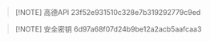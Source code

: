 
> [!NOTE] 高德API
> 23f52e931510c328e7b319292779c9ed

> [!NOTE] 安全密钥
> 6d97a68f07d24b9be12a2acb5aafcaa3
